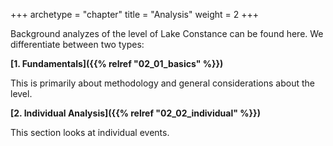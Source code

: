 +++
archetype = "chapter"
title = "Analysis"
weight = 2
+++

Background analyzes of the level of Lake Constance can be found here.
We differentiate between two types:

**[1. Fundamentals]({{% relref "02_01_basics" %}})**

This is primarily about methodology and general considerations about the level.

**[2.  Individual Analysis]({{% relref "02_02_individual" %}})**

This section looks at individual events.